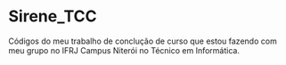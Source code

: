 # Sirene_TCC
Códigos do meu trabalho de conclução de curso que estou fazendo com meu grupo no IFRJ Campus Niterói no Técnico em Informática.
